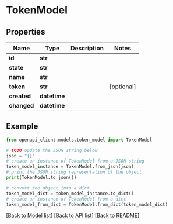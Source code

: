 # TokenModel


## Properties

Name | Type | Description | Notes
------------ | ------------- | ------------- | -------------
**id** | **str** |  | 
**state** | **str** |  | 
**name** | **str** |  | 
**token** | **str** |  | [optional] 
**created** | **datetime** |  | 
**changed** | **datetime** |  | 

## Example

```python
from openapi_client.models.token_model import TokenModel

# TODO update the JSON string below
json = "{}"
# create an instance of TokenModel from a JSON string
token_model_instance = TokenModel.from_json(json)
# print the JSON string representation of the object
print(TokenModel.to_json())

# convert the object into a dict
token_model_dict = token_model_instance.to_dict()
# create an instance of TokenModel from a dict
token_model_from_dict = TokenModel.from_dict(token_model_dict)
```
[[Back to Model list]](../README.md#documentation-for-models) [[Back to API list]](../README.md#documentation-for-api-endpoints) [[Back to README]](../README.md)


